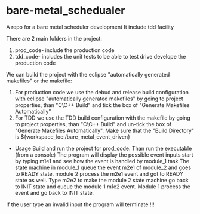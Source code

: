 # bare-metal_schedualer
A repo for a bare metal scheduler development
It include tdd facility

There are 2 main folders in the project:
1. prod_code- include the production code
2. tdd_code- includes the unit tests to be able to test drive develope the production code

We can build the project with the eclipse "automatically generated makefiles" or the makefile:
1. For production code we use the debud and release build 
configuration with eclipse 
"automatically generated makefiles" by going to project properties,
   than "C\C++ Build" and tick the box of "Generate Makefiles Automatically"
2. For TDD we use the TDD build configuration with the makefile by going 
to project properties,
   than "C\C++ Build" and un-tick the box of "Generate Makefiles Automatically".
   Make sure that the "Build Directory" is ${workspace_loc:/bare_metal_event_driven}

* Usage
Build and run the project for prod_code.
Than run the executable (from a console)
The program will display the possible event inputs
start by typing m1e1 and see how the event is handled by module_1 task
The state machine in module_1 queue the event m2e1 of module_2 and goes to READY state.
module 2 process the m2e1 event and got to READY state as well.
Type m2e2 to make the module 2 state machine go back to INIT state and queue the module 1 m1e2 event.
Module 1 process the event and go back to INIT state.

If the user type an invalid input the program will terminate !!!
